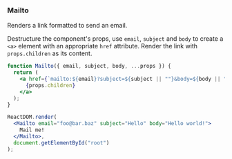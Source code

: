 ### Mailto

Renders a link formatted to send an email.

Destructure the component's props, use `email`, `subject` and `body` to create a `<a>` element with an appropriate `href` attribute.
Render the link with `props.children` as its content.

```jsx
function Mailto({ email, subject, body, ...props }) {
  return (
    <a href={`mailto:${email}?subject=${subject || ""}&body=${body || ""}`}>
      {props.children}
    </a>
  );
}
```

```jsx
ReactDOM.render(
  <Mailto email="foo@bar.baz" subject="Hello" body="Hello world!">
    Mail me!
  </Mailto>,
  document.getElementById("root")
);
```

<!-- tags: functional -->

<!-- expertise: 0 -->
